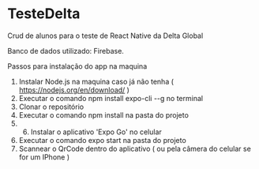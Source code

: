 # TesteDelta
Crud de alunos para o teste de React Native da Delta Global

Banco de dados utilizado: Firebase.

Passos para instalação do app na maquina

1. Instalar Node.js na maquina caso já não tenha ( https://nodejs.org/en/download/ )
2. Executar o comando npm install expo-cli --g no terminal
3. Clonar o repositório
4. Executar o comando npm install na pasta do projeto
5. 6. Instalar o aplicativo 'Expo Go' no celular
6. Executar o comando expo start na pasta do projeto
7. Scannear o QrCode dentro do aplicativo ( ou pela câmera do celular se for um IPhone )

